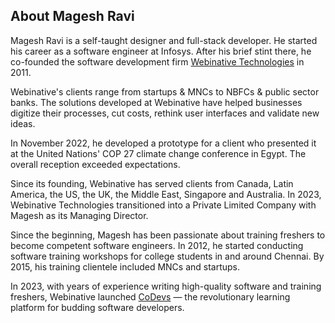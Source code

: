 ## About Magesh Ravi

Magesh Ravi is a self-taught designer and full-stack developer. He started his career as a software engineer at Infosys. After his brief stint there, he co-founded the software development firm [Webinative Technologies](https://webinative.com) in 2011.

Webinative's clients range from startups & MNCs to NBFCs & public sector banks. The solutions developed at Webinative have helped businesses digitize their processes, cut costs, rethink user interfaces and validate new ideas.

In November 2022, he developed a prototype for a client who presented it at the United Nations' COP 27 climate change conference in Egypt. The overall reception exceeded expectations.

Since its founding, Webinative has served clients from Canada, Latin America, the US, the UK, the Middle East, Singapore and Australia. In 2023, Webinative Technologies transitioned into a Private Limited Company with Magesh as its Managing Director.

Since the beginning, Magesh has been passionate about training freshers to become competent software engineers. In 2012, he started conducting software training workshops for college students in and around Chennai. By 2015, his training clientele included MNCs and startups.

In 2023, with years of experience writing high-quality software and training freshers, Webinative launched [CoDevs](https://codevs.in) — the revolutionary learning platform for budding software developers.

<!--
**mageshravi/mageshravi** is a ✨ _special_ ✨ repository because its `README.md` (this file) appears on your GitHub profile.

Here are some ideas to get you started:

- 🔭 I’m currently working on ...
- 🌱 I’m currently learning ...
- 👯 I’m looking to collaborate on ...
- 🤔 I’m looking for help with ...
- 💬 Ask me about ...
- 📫 How to reach me: ...
- 😄 Pronouns: ...
- ⚡ Fun fact: ...
-->
